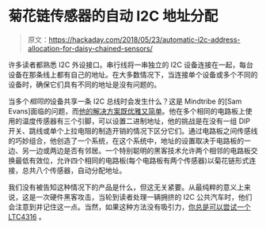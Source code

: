 # 菊花链传感器的自动 I2C 地址分配

> 原文：<https://hackaday.com/2018/05/23/automatic-i2c-address-allocation-for-daisy-chained-sensors/>

许多读者都熟悉 I2C 外设接口。串行线将一串独立的 I2C 设备连接在一起，每台设备在那条线上都有自己的地址。在大多数情况下，当连接单个设备或多个不同的设备时，确保它们具有不同的地址是没有问题的。

当多个*相同的*设备共享一条 I2C 总线时会发生什么？这是 Mindtribe 的[Sam Evans]面临的问题，而[他的解决方案既优雅又简单](http://mindtribe.com/2018/05/how-to-generate-unique-i2c-addresses/)。他在多个相同的电路板上使用的温度传感器有三个引脚，可以设置二进制地址，他的挑战是在没有一组 DIP 开关、跳线或单个上拉电阻的制造开销的情况下区分它们。通过电路板之间传感线的巧妙组合，他创造了一个系统，在这个系统中，地址的设置取决于电路板的一边、另一边或两边是否有邻居。一个特别聪明的黑客技术允许两个相邻的电路板交换最低有效位，允许四个相同的电路板(每个电路板有两个传感器)以菊花链形式连接，总共八个传感器，自动分配地址。

我们没有被告知这种情况下的产品是什么，但这无关紧要。从最纯粹的意义上来说，这是一次硬件黑客攻击，当轮到读者处理一辆拥挤的 I2C 公共汽车时，他们会注意到并记住这一点。当然，如果这种方法没有吸引力，[你总是可以尝试一个 LTC4316](https://hackaday.com/2017/02/17/ltc4316-is-the-i2c-babelfish/) 。